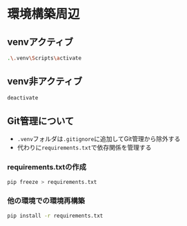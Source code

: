 # 環境構築周辺

## venvアクティブ
```bash
.\.venv\Scripts\activate
```

## venv非アクティブ
```bash
deactivate
```

## Git管理について
- `.venv`フォルダは`.gitignore`に追加してGit管理から除外する
- 代わりに`requirements.txt`で依存関係を管理する

### requirements.txtの作成
```bash
pip freeze > requirements.txt
```

### 他の環境での環境再構築
```bash
pip install -r requirements.txt
```